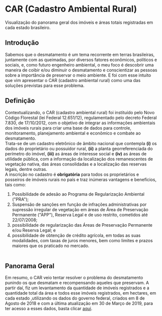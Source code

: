 # CAR (Cadastro Ambiental Rural)
Visualização do panorama geral dos imóveis e áreas totais registradas em cada estado brasileiro.

## Introdução
Sabemos que o desmatamento é um tema recorrente em terras brasileiras, juntamente com as queimadas, por diversos fatores econômicos, políticos e sociais, e, como futuro engenheiro ambiental, o meu foco é descobrir uma maneira de coibir e/ou diminuir o desmatamento e conscientizar as pessoas sobre a importância de preservar o meio ambiente. E foi com esse intuito que vim apresentar o CAR (cadastro ambiental rural) como uma das soluções previstas para esse problema.

## Definição
Contextualizando, o CAR (cadastro ambiental rural) foi instituído pelo Novo Código Florestal (lei Federal 12.651/12), regulamentado pelo decreto Federal 7.830, de 17/10/2012, com o objetivo de integrar as informações ambientais dos imóveis rurais para criar uma base de dados para controle, monitoramento, planejamento ambiental e econômico e combate ao desmatamento.<br/>
Trata-se de um cadastro eletrônico de âmbito nacional que contempla **(i)** os dados do proprietário ou possuidor rural, **(ii)** a planta georreferenciada do perímetro do imóvel, **(iii)** as áreas de interesse social e **(iv)** as áreas de utilidade pública, com a informação da localização dos remanescentes de vegetação nativa, das áreas consolidadas e a localização das reservas legais, dentre outras.<br/>
A inscrição no cadastro é **obrigatória** para todos os proprietários e posseiros de imóveis rurais no país e traz inúmeras vantagens e benefícios, tais como:<br/>
1. Possibilidade de adesão ao Programa de Regularização Ambiental ("PRA");<br/>
2. Suspensão de sanções em função de infrações administrativas por supressão irregular de vegetação em áreas de Área de Preservação Permanente ("APP"), Reserva Legal e de uso restrito, cometidos até 22/07/2008;<br/>
3. possibilidade de regularização das Áreas de Preservação Permanente e/ou Reserva Legal; e<br/>
4. possibilidade de obtenção de crédito agrícola, em todas as suas modalidades, com taxas de juros menores, bem como limites e prazos maiores que os praticado no mercado.<br/><br/>

## Panorama Geral
Em resumo, o CAR veio tentar resolver o problema do desmatamento punindo os que desmatam e recompensando aqueles que preservam. A partir daí, fiz um levantamento da quantidade de imóveis registrados e a quantidade total da área e todos esse imóveis registrados, em hectares, em cada estado ,utilizando os dados do governo federal, criados em 8 de Agosto de 2018 e com a última atualização em 30 de Março de 2019, para ter acesso a esses dados, basta clicar [aqui](http://dados.gov.br/dataset/cadastro-ambiental-rural).
